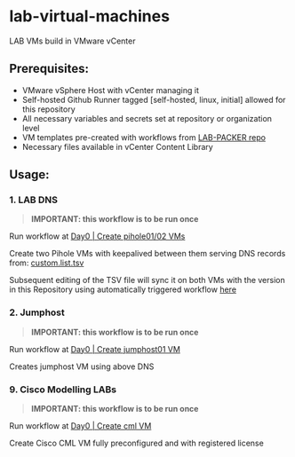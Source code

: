 # lab-virtual-machines
LAB VMs build in VMware vCenter


## Prerequisites:
- VMware vSphere Host with vCenter managing it
- Self-hosted Github Runner tagged [self-hosted, linux, initial] allowed for this repository
- All necessary variables and secrets set at repository or organization level
- VM templates pre-created with workflows from [LAB-PACKER repo](https://github.com/Rexonix-Infra/lab-packer)
- Necessary files available in vCenter Content Library

## Usage:
### 1. LAB DNS
> **IMPORTANT: this workflow is to be run once**

Run workflow at [Day0 | Create pihole01/02 VMs](https://github.com/Rexonix-Infra/lab-virtual-machines/actions/workflows/create-pihole01-02-vms.yml)

Create two Pihole VMs with keepalived between them serving DNS records from: [custom.list.tsv](https://github.com/Rexonix-Infra/lab-virtual-machines/blob/main/pihole/etc/pihole/custom.list.tsv)

Subsequent editing of the TSV file will sync it on both VMs with the version in this Repository using automatically triggered workflow [here](https://github.com/Rexonix-Infra/lab-virtual-machines/actions/workflows/update-pihole-custom-list.yml)

### 2. Jumphost
> **IMPORTANT: this workflow is to be run once**

Run workflow at [Day0 | Create jumphost01 VM](https://github.com/Rexonix-Infra/lab-virtual-machines/actions/workflows/create-jumphost01-vm.yml)

Creates jumphost VM using above DNS

### 9. Cisco Modelling LABs
> **IMPORTANT: this workflow is to be run once**

Run workflow at [Day0 | Create cml VM](https://github.com/Rexonix-Infra/lab-virtual-machines/actions/workflows/create-cml-vm.yml)

Create Cisco CML VM fully preconfigured and with registered license
